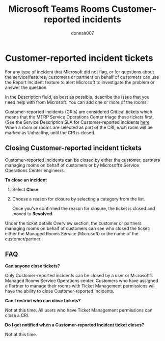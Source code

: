 ﻿---
title: Microsoft Teams Rooms Customer-reported incidents
author: donnah007
ms.author: v-donnahill
manager: serdars
ms.reviewer: dstrome 
ms.topic: article
ms.tgt.pltfrm: cloud
ms.service: msteams
audience: Admin
ms.collection: 
  - M365-collaboration
  - m365initiative-meetings
appliesto: 
  - Microsoft Teams
ms.localizationpriority: medium
search.appverid: MET150
description: Partners/Customers can manually close incidents and ensure accurate reporting of Room health in MTRP.
---

# Customer-reported incident tickets

For any type of incident that Microsoft did not flag, or for questions about the service/features, customers or partners on behalf of customers can use the Report Incident feature to alert Microsoft to investigate the problem or answer the question.

<!--![screenshot of the Incidents->Report incident](../media/customer-reported-incidents-001.png)-->

In the Description field, as best as possible, describe the issue that you need help with from Microsoft. You can add one or more of the rooms.

<!--![screenshot of the incident report rooms affected](../media/customer-reported-incidents-002.png)-->

Customer-reported incidents (CRIs) are considered Critical tickets which means that the MTRP Service Operations Center triage these tickets first.  (See the Service Description SLA for Customer-reported incidents [here](microsoft-teams-rooms-premium.md) When a room or rooms are selected as part of the CRI, each room will be marked as Unhealthy, until the CRI is closed.

## Closing Customer-reported incident tickets

Customer-reported Incidents can be closed by either the customer, partners managing rooms on behalf of customers or by Microsoft’s Service Operations Center engineers.

**To close an incident**

1. Select **Close**.
1. Choose a reason for closure by selecting a category from the list.

   Once you've confirmed the reason for closure, the ticket is closed and moved to **Resolved**.

<!--![Screenshot of the incident ticket details](../media/customer-reported-incidents-003.png)-->


<!--![Screenshot of list of reasons for ticket](../media/customer-reported-incidents-004.png)-->

Under the ticket details Overview section, the customer or partners managing rooms on behalf of customers can see who closed the ticket: either the Managed Rooms Service (Microsoft) or the name of the customer/partner.  

<!--![screenshot of the Incidents Overview details](../media/customer-reported-incidents-005.png)-->

## FAQ

**Can anyone close tickets?**

Only Customer-reported incidents can be closed by a user or Microsoft’s Managed Rooms Service Operations center. Customers who have assigned a Partner to manage their rooms with Ticket Management permissions will have the ability to close Customer-reported Incidents.

**Can I restrict who can close tickets?**

Not at this time. All users who have Ticket Management permissions can close a CRI.

**Do I get notified when a Customer-reported Incident ticket closes?**

Not at this time.